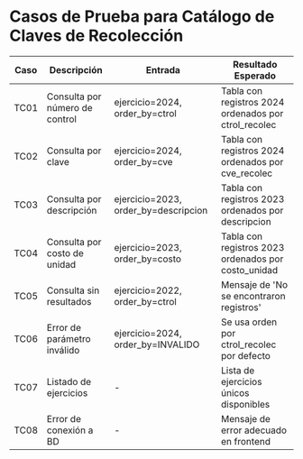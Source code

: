 # Casos de Prueba para Catálogo de Claves de Recolección

| Caso | Descripción | Entrada | Resultado Esperado |
|------|-------------|---------|--------------------|
| TC01 | Consulta por número de control | ejercicio=2024, order_by=ctrol | Tabla con registros 2024 ordenados por ctrol_recolec |
| TC02 | Consulta por clave | ejercicio=2024, order_by=cve | Tabla con registros 2024 ordenados por cve_recolec |
| TC03 | Consulta por descripción | ejercicio=2023, order_by=descripcion | Tabla con registros 2023 ordenados por descripcion |
| TC04 | Consulta por costo de unidad | ejercicio=2023, order_by=costo | Tabla con registros 2023 ordenados por costo_unidad |
| TC05 | Consulta sin resultados | ejercicio=2022, order_by=ctrol | Mensaje de 'No se encontraron registros' |
| TC06 | Error de parámetro inválido | ejercicio=2024, order_by=INVALIDO | Se usa orden por ctrol_recolec por defecto |
| TC07 | Listado de ejercicios | - | Lista de ejercicios únicos disponibles |
| TC08 | Error de conexión a BD | - | Mensaje de error adecuado en frontend |

